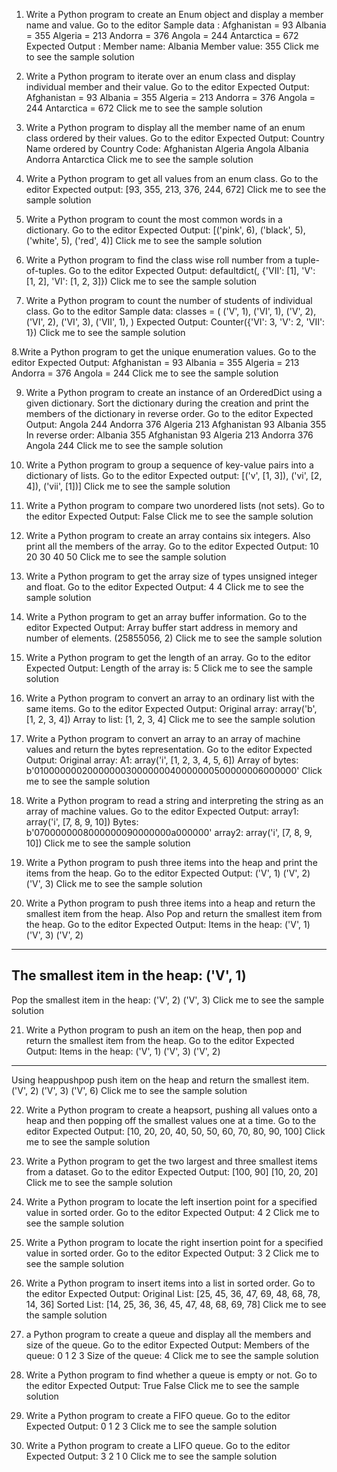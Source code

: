 1. Write a Python program to create an Enum object and display a member name and value. Go to the editor
Sample data :
Afghanistan = 93
Albania = 355
Algeria = 213
Andorra = 376
Angola = 244
Antarctica = 672
Expected Output :
Member name: Albania
Member value: 355
Click me to see the sample solution

2. Write a Python program to iterate over an enum class and display individual member and their value. Go to the editor
Expected Output:
Afghanistan = 93
Albania = 355
Algeria = 213
Andorra = 376
Angola = 244
Antarctica = 672
Click me to see the sample solution

3. Write a Python program to display all the member name of an enum class ordered by their values. Go to the editor
Expected Output:
Country Name ordered by Country Code:
Afghanistan
Algeria
Angola
Albania
Andorra
Antarctica
Click me to see the sample solution

4. Write a Python program to get all values from an enum class. Go to the editor
Expected output:
[93, 355, 213, 376, 244, 672]
Click me to see the sample solution

5. Write a Python program to count the most common words in a dictionary. Go to the editor
Expected Output:
[('pink', 6), ('black', 5), ('white', 5), ('red', 4)]
Click me to see the sample solution

6. Write a Python program to find the class wise roll number from a tuple-of-tuples. Go to the editor
Expected Output:
defaultdict(, {'VII': [1], 'V': [1, 2], 'VI': [1, 2, 3]}) 
Click me to see the sample solution

7. Write a Python program to count the number of students of individual class. Go to the editor
Sample data:
classes = (
('V', 1),
('VI', 1),
('V', 2),
('VI', 2),
('VI', 3),
('VII', 1),
)
Expected Output:
Counter({'VI': 3, 'V': 2, 'VII': 1})
Click me to see the sample solution

8.Write a Python program to get the unique enumeration values. Go to the editor
Expected Output:
Afghanistan = 93
Albania = 355
Algeria = 213
Andorra = 376
Angola = 244
Click me to see the sample solution

9. Write a Python program to create an instance of an OrderedDict using a given dictionary. Sort the dictionary during the creation and print the members of the dictionary in reverse order. Go to the editor
Expected Output: 
Angola 244
Andorra 376
Algeria 213
Afghanistan 93
Albania 355
In reverse order:
Albania 355
Afghanistan 93
Algeria 213
Andorra 376
Angola 244
Click me to see the sample solution

10. Write a Python program to group a sequence of key-value pairs into a dictionary of lists. Go to the editor
Expected output:
[('v', [1, 3]), ('vi', [2, 4]), ('vii', [1])] 
Click me to see the sample solution

11. Write a Python program to compare two unordered lists (not sets). Go to the editor
Expected Output: False
Click me to see the sample solution

12. Write a Python program to create an array contains six integers. Also print all the members of the array. Go to the editor
Expected Output:
10
20
30
40
50
Click me to see the sample solution

13. Write a Python program to get the array size of types unsigned integer and float. Go to the editor
Expected Output:
4 
4
Click me to see the sample solution

14. Write a Python program to get an array buffer information. Go to the editor
Expected Output:
Array buffer start address in memory and number of elements.
(25855056, 2)
Click me to see the sample solution

15. Write a Python program to get the length of an array. Go to the editor
Expected Output:
Length of the array is: 
5
Click me to see the sample solution

16. Write a Python program to convert an array to an ordinary list with the same items. Go to the editor
Expected Output:
Original array:
array('b', [1, 2, 3, 4])
Array to list:
[1, 2, 3, 4] 
Click me to see the sample solution

17. Write a Python program to convert an array to an array of machine values and return the bytes representation. Go to the editor
Expected Output:
Original array: 
A1: array('i', [1, 2, 3, 4, 5, 6])
Array of bytes: b'010000000200000003000000040000000500000006000000' 
Click me to see the sample solution

18. Write a Python program to read a string and interpreting the string as an array of machine values. Go to the editor
Expected Output:
array1: array('i', [7, 8, 9, 10])
Bytes: b'0700000008000000090000000a000000' 
array2: array('i', [7, 8, 9, 10])
Click me to see the sample solution

19. Write a Python program to push three items into the heap and print the items from the heap. Go to the editor
Expected Output:
('V', 1)
('V', 2)
('V', 3)
Click me to see the sample solution

20. Write a Python program to push three items into a heap and return the smallest item from the heap. Also Pop and return the smallest item from the heap. Go to the editor
Expected Output:
Items in the heap:
('V', 1)
('V', 3)
('V', 2) 
---------------------- 
The smallest item in the heap:
('V', 1) 
----------------------
Pop the smallest item in the heap:
('V', 2) 
('V', 3) 
Click me to see the sample solution

21. Write a Python program to push an item on the heap, then pop and return the smallest item from the heap. Go to the editor
Expected Output:
Items in the heap:
('V', 1) 
('V', 3) 
('V', 2) 
----------------------
Using heappushpop push item on the heap and return the smallest item.
('V', 2) 
('V', 3) 
('V', 6)
Click me to see the sample solution

22. Write a Python program to create a heapsort, pushing all values onto a heap and then popping off the smallest values one at a time. Go to the editor
Expected Output:
[10, 20, 20, 40, 50, 50, 60, 70, 80, 90, 100]
Click me to see the sample solution

23. Write a Python program to get the two largest and three smallest items from a dataset. Go to the editor
Expected Output:
[100, 90]
[10, 20, 20]
Click me to see the sample solution

24. Write a Python program to locate the left insertion point for a specified value in sorted order. Go to the editor
Expected Output:
4 
2
Click me to see the sample solution

25. Write a Python program to locate the right insertion point for a specified value in sorted order. Go to the editor
Expected Output:
3 
2
Click me to see the sample solution

26. Write a Python program to insert items into a list in sorted order. Go to the editor
Expected Output:
Original List: 
[25, 45, 36, 47, 69, 48, 68, 78, 14, 36] 
Sorted List: 
[14, 25, 36, 36, 45, 47, 48, 68, 69, 78]
Click me to see the sample solution

27. a Python program to create a queue and display all the members and size of the queue. Go to the editor
Expected Output:
Members of the queue:
0 1 2 3 
Size of the queue:
4 
Click me to see the sample solution

28. Write a Python program to find whether a queue is empty or not. Go to the editor
Expected Output:
True 
False 
Click me to see the sample solution

29. Write a Python program to create a FIFO queue. Go to the editor
Expected Output:
0 1 2 3 
Click me to see the sample solution

30. Write a Python program to create a LIFO queue. Go to the editor
Expected Output:
3 2 1 0
Click me to see the sample solution